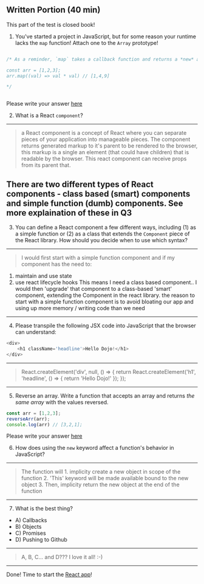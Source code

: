 ## Written Portion (40 min)
This part of the test is closed book!

1. You've started a project in JavaScript, but for some reason your runtime lacks the `map` function! Attach one to the `Array` prototype!

```js

/* As a reminder, `map` takes a callback function and returns a *new* array, with each new value created by the output of the callback function. So:

const arr = [1,2,3];
arr.map((val) => val * val) // [1,4,9]

*/



```

Please write your answer [here](./map.js)

2. What is a React `component`?

---
> a React component is a concept of React where you can separate pieces of your application into manageable pieces. The component returns generated markup to it's parent to be rendered to the browser, this markup is a single an element (that could have children) that is readable by the browser. This react component can receive props from its parent that.

There are two different types of React components - class based (smart) components and simple function (dumb) components. See more explaination of these in Q3
---

3. You can define a React component a few different ways, including (1) as a simple function or (2) as a class that extends the `Component` piece of the React library. How should you decide when to use which syntax?

---
> I would first start with a simple function component and if my component has the need to:
1. maintain and use state
2. use react lifecycle hooks
This means I need a class based component.. I would then 'upgrade' that component to a class-based 'smart' component, extending the Component in the react library.
the reason to start with a simple function component is to avoid bloating our app and using up more memory / writing code than we need
---

4. Please transpile the following JSX code into JavaScript that the browser can understand:

```js
<div>
    <h1 className='headline'>Hello Dojo!</h1>
</div>
```

---
> React.createElement('div', null, () => {
    return React.createElement('h1', 'headline', () => {
        return 'Hello Dojo!'
    });
});
---

5. Reverse an array. Write a function that accepts an array and returns *the same array* with the values reversed.

```js
const arr = [1,2,3];
reverseArr(arr);
console.log(arr) // [3,2,1];
```

Please write your answer [here](./reverseArr.js)

6. How does using the `new` keyword affect a function's behavior in JavaScript?

---
> The function will 
    1. implicity create a new object in scope of the function
    2. 'This' keyword will be made available bound to the new object
    3. Then, implicity return the new object at the end of the function
---

7. What is the best thing?
* A) Callbacks
* B) Objects
* C) Promises
* D) Pushing to Github

---
> A, B, C... and D???  I love it all! :-)
---

Done! Time to start the [React app](./app-details.md)!